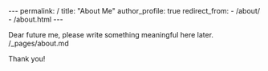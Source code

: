 <meta name="google-site-verification" content="7gbNHjNrbywCvcORezKvCiZzwo6CPIvkWBJNKnxtUT4" />
---
permalink: /
title: "About Me"
author_profile: true
redirect_from: 
  - /about/
  - /about.html
---

Dear future me, please write something meaningful here later.
/_pages/about.md

Thank you!
